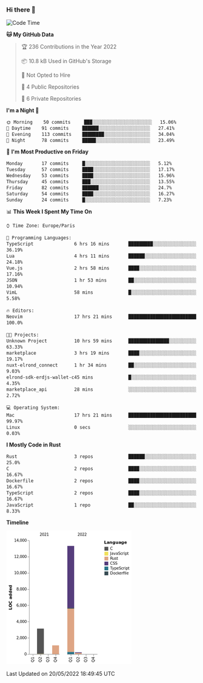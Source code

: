 ### Hi there 👋

<!--START_SECTION:waka-->
![Code Time](http://img.shields.io/badge/Code%20Time-0%20secs-blue)

**🐱 My GitHub Data** 

> 🏆 236 Contributions in the Year 2022
 > 
> 📦 10.8 kB Used in GitHub's Storage 
 > 
> 🚫 Not Opted to Hire
 > 
> 📜 4 Public Repositories 
 > 
> 🔑 6 Private Repositories  
 > 
**I'm a Night 🦉** 

```text
🌞 Morning    50 commits     ███░░░░░░░░░░░░░░░░░░░░░░   15.06% 
🌆 Daytime    91 commits     ██████░░░░░░░░░░░░░░░░░░░   27.41% 
🌃 Evening    113 commits    ████████░░░░░░░░░░░░░░░░░   34.04% 
🌙 Night      78 commits     █████░░░░░░░░░░░░░░░░░░░░   23.49%

```
📅 **I'm Most Productive on Friday** 

```text
Monday       17 commits     █░░░░░░░░░░░░░░░░░░░░░░░░   5.12% 
Tuesday      57 commits     ████░░░░░░░░░░░░░░░░░░░░░   17.17% 
Wednesday    53 commits     ████░░░░░░░░░░░░░░░░░░░░░   15.96% 
Thursday     45 commits     ███░░░░░░░░░░░░░░░░░░░░░░   13.55% 
Friday       82 commits     ██████░░░░░░░░░░░░░░░░░░░   24.7% 
Saturday     54 commits     ████░░░░░░░░░░░░░░░░░░░░░   16.27% 
Sunday       24 commits     █░░░░░░░░░░░░░░░░░░░░░░░░   7.23%

```


📊 **This Week I Spent My Time On** 

```text
⌚︎ Time Zone: Europe/Paris

💬 Programming Languages: 
TypeScript               6 hrs 16 mins       █████████░░░░░░░░░░░░░░░░   36.19% 
Lua                      4 hrs 11 mins       ██████░░░░░░░░░░░░░░░░░░░   24.18% 
Vue.js                   2 hrs 58 mins       ████░░░░░░░░░░░░░░░░░░░░░   17.16% 
JSON                     1 hr 53 mins        ██░░░░░░░░░░░░░░░░░░░░░░░   10.94% 
VimL                     58 mins             █░░░░░░░░░░░░░░░░░░░░░░░░   5.58%

🔥 Editors: 
Neovim                   17 hrs 21 mins      █████████████████████████   100.0%

🐱‍💻 Projects: 
Unknown Project          10 hrs 59 mins      ███████████████░░░░░░░░░░   63.33% 
marketplace              3 hrs 19 mins       ████░░░░░░░░░░░░░░░░░░░░░   19.17% 
nuxt-elrond_connect      1 hr 34 mins        ██░░░░░░░░░░░░░░░░░░░░░░░   9.03% 
elrond-sdk-erdjs-wallet-c45 mins             █░░░░░░░░░░░░░░░░░░░░░░░░   4.35% 
marketplace_api          28 mins             ░░░░░░░░░░░░░░░░░░░░░░░░░   2.72%

💻 Operating System: 
Mac                      17 hrs 21 mins      █████████████████████████   99.97% 
Linux                    0 secs              ░░░░░░░░░░░░░░░░░░░░░░░░░   0.03%

```

**I Mostly Code in Rust** 

```text
Rust                     3 repos             ██████░░░░░░░░░░░░░░░░░░░   25.0% 
C                        2 repos             ████░░░░░░░░░░░░░░░░░░░░░   16.67% 
Dockerfile               2 repos             ████░░░░░░░░░░░░░░░░░░░░░   16.67% 
TypeScript               2 repos             ████░░░░░░░░░░░░░░░░░░░░░   16.67% 
JavaScript               1 repo              ██░░░░░░░░░░░░░░░░░░░░░░░   8.33%

```


**Timeline**

![Chart not found](https://raw.githubusercontent.com/nu-wa/nu-wa/main/charts/bar_graph.png) 


 Last Updated on 20/05/2022 18:49:45 UTC
<!--END_SECTION:waka-->

<!--
**nu-wa/nu-wa** is a ✨ _special_ ✨ repository because its `README.md` (this file) appears on your GitHub profile.

Here are some ideas to get you started:

- 🔭 I’m currently working on ...
- 🌱 I’m currently learning ...
- 👯 I’m looking to collaborate on ...
- 🤔 I’m looking for help with ...
- 💬 Ask me about ...
- 📫 How to reach me: ...
- 😄 Pronouns: ...
- ⚡ Fun fact: ...
-->

